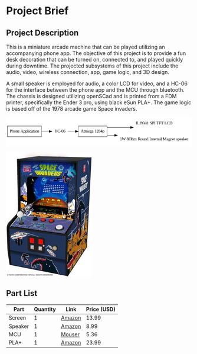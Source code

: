 # Project Brief

## Project Description
This is a miniature arcade machine that can be played utilizing an accompanying phone app. The objective of this project is to provide a fun desk decoration that can be turned on, connected to, and played quickly during downtime. The projected subsystems of this project include the audio, video, wireless connection, app, game logic, and 3D design.

A small speaker is employed for audio, a color LCD for video, and a HC-06 for the interface between the phone app and the MCU through bluetooth. The chassis is designed utilizing openSCad and is  printed from a FDM printer, specifically the Ender 3 pro, using black eSun PLA+. The game logic is based off of the 1978 arcade game Space invaders.

![Blackbox Diagram](diagrams/blackbox/blackbox_v2.png "Blackbox Diagram")

![Design Reference](./images/inspo_arcade_resized.jpg)

[^1]: [Image Refrence](https://www.amazon.com/My-Arcade-Micro-Player-Machine/dp/B0897SHB6P/ref=sr_1_10?dchild=1&keywords=mini+arcade&qid=1600134827&sr=8-10)

## Part List

| Part | Quantity | Link | Price (USD) |
| ---- | -------- | ---- | ----------- |
| Screen | 1 | [Amazon](https://www.amazon.com/HiLetgo-240X320-Resolution-Display-ILI9341/dp/B073R7BH1B/ref=sr_1_2?dchild=1&keywords=TFT+ILI9341&qid=1600046103&sr=8-2) | 13.99 |
| Speaker | 1 | [Amazon](https://www.amazon.com/Yootop-Internal-Magnet-Loudspeaker-Speaker/dp/B07FMR5JGX/ref=sr_1_1?crid=TT1W7X8FLQTN&dchild=1&keywords=speaker+arduino&qid=1600126458&sprefix=speaker+ard%2Caps%2C226&sr=8-1) | 8.99 |
| MCU | 1 | [Mouser](https://www.mouser.com/ProductDetail/Microchip-Technology-Atmel/ATMEGA1284P-PU?qs=K8BHR703ZXgaD0L1rKdwiQ%3D%3D) | 5.36 |
| PLA+ | 1 | [Amazon](https://www.amazon.com/eSUN-1-75mm-Printer-Filament-2-2lbs/dp/B01EKEMDA6/ref=sxts_sxwds-bia-wc-p13n1_0?cv_ct_cx=esun+black&dchild=1&keywords=esun+black&pd_rd_i=B01EKEMDA6&pd_rd_r=e16e0515-7751-4130-9160-87e87d9693c6&pd_rd_w=i5Fmf&pd_rd_wg=yDAMG&pf_rd_p=e7ea7987-56a0-4822-adda-f67db5e22b16&pf_rd_r=Z6M4E0JNS14RG6T6WSZ5&psc=1&qid=1600135643&sr=1-1-791c2399-d602-4248-afbb-8a79de2d236f) | 23.99 |

